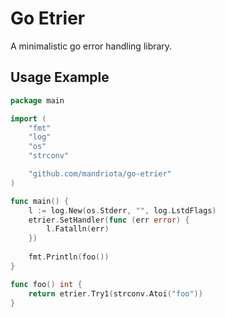 # Go Etrier
A minimalistic go error handling library.

## Usage Example
```go
package main

import (
	"fmt"
	"log"
	"os"
	"strconv"

	"github.com/mandriota/go-etrier"
)

func main() {
	l := log.New(os.Stderr, "", log.LstdFlags) 
	etrier.SetHandler(func (err error) {
		l.Fatalln(err)
	})
	
	fmt.Println(foo())
}

func foo() int {
	return etrier.Try1(strconv.Atoi("foo"))
}
```
